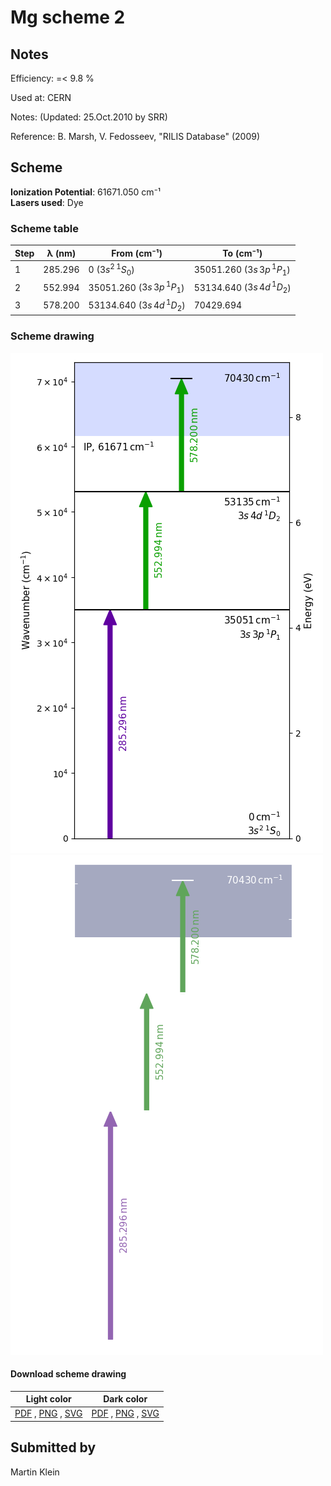 # Mg scheme 2

## Notes

Efficiency: =< 9.8 %

Used at: CERN

Notes: (Updated: 25.Oct.2010 by SRR)

Reference: B. Marsh, V. Fedosseev, "RILIS Database" (2009)





## Scheme

**Ionization Potential**: 61671.050 cm⁻¹  
**Lasers used**: Dye

### Scheme table

| Step | λ (nm)  |           From (cm⁻¹)           |            To (cm⁻¹)            |
| ---- | ------- | ------------------------------- | ------------------------------- |
| 1    | 285.296 | 0 ($3s^2\,^1S_0$)               | 35051.260 ($3s\,3p\,^1P_1$)     |
| 2    | 552.994 | 35051.260 ($3s\,3p\,^1P_1$)     | 53134.640 ($3s\,4d\,^{1}D_{2}$) |
| 3    | 578.200 | 53134.640 ($3s\,4d\,^{1}D_{2}$) | 70429.694                       |


### Scheme drawing

![mg scheme, light mode](mg-002/mg-002-light.png#only-light)
![mg scheme, dark mode](mg-002/mg-002-dark-web.png#only-dark)

#### Download scheme drawing

|                                            Light color                                            |                                           Dark color                                           |
| ------------------------------------------------------------------------------------------------- | ---------------------------------------------------------------------------------------------- |
| [PDF](mg-002/mg-002-light.pdf) , [PNG](mg-002/mg-002-light.png) , [SVG](mg-002/mg-002-light.svg)  | [PDF](mg-002/mg-002-dark.pdf) , [PNG](mg-002/mg-002-dark.png) , [SVG](mg-002/mg-002-dark.svg)  |


## Submitted by

Martin Klein


